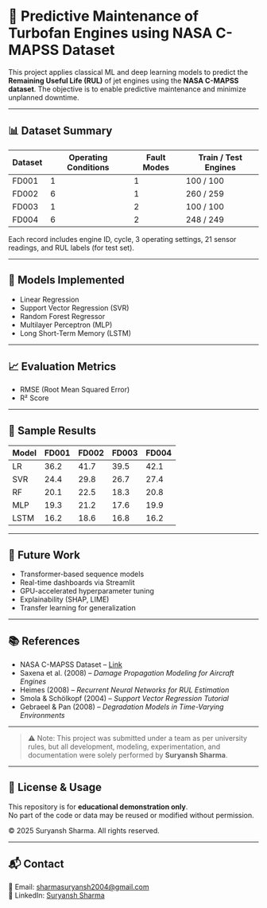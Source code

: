 # 🚀 Predictive Maintenance of Turbofan Engines using NASA C-MAPSS Dataset

This project applies classical ML and deep learning models to predict the **Remaining Useful Life (RUL)** of jet engines using the **NASA C-MAPSS dataset**. The objective is to enable predictive maintenance and minimize unplanned downtime.

---

## 📊 Dataset Summary

| Dataset | Operating Conditions | Fault Modes | Train / Test Engines |
|---------|----------------------|-------------|-----------------------|
| FD001   | 1                    | 1           | 100 / 100             |
| FD002   | 6                    | 1           | 260 / 259             |
| FD003   | 1                    | 2           | 100 / 100             |
| FD004   | 6                    | 2           | 248 / 249             |

Each record includes engine ID, cycle, 3 operating settings, 21 sensor readings, and RUL labels (for test set).

---

## 🧠 Models Implemented

- Linear Regression  
- Support Vector Regression (SVR)  
- Random Forest Regressor  
- Multilayer Perceptron (MLP)  
- Long Short-Term Memory (LSTM)

---

## 📈 Evaluation Metrics

- RMSE (Root Mean Squared Error)  
- R² Score  

---

## 📌 Sample Results

| Model  | FD001 | FD002 | FD003 | FD004 |
|--------|--------|--------|--------|--------|
| LR     | 36.2  | 41.7   | 39.5   | 42.1   |
| SVR    | 24.4  | 29.8   | 26.7   | 27.4   |
| RF     | 20.1  | 22.5   | 18.3   | 20.8   |
| MLP    | 19.3  | 21.2   | 17.6   | 19.9   |
| LSTM   | 16.2  | 18.6   | 16.8   | 16.2   |

---

## 🔭 Future Work

- Transformer-based sequence models  
- Real-time dashboards via Streamlit  
- GPU-accelerated hyperparameter tuning  
- Explainability (SHAP, LIME)  
- Transfer learning for generalization

---

## 📚 References

- NASA C-MAPSS Dataset – [Link](https://www.nasa.gov/data/CMAPSS)  
- Saxena et al. (2008) – *Damage Propagation Modeling for Aircraft Engines*  
- Heimes (2008) – *Recurrent Neural Networks for RUL Estimation*  
- Smola & Schölkopf (2004) – *Support Vector Regression Tutorial*  
- Gebraeel & Pan (2008) – *Degradation Models in Time-Varying Environments*

---

> ⚠️ Note: This project was submitted under a team as per university rules, but all development, modeling, experimentation, and documentation were solely performed by **Suryansh Sharma**.

---

## 🔐 License & Usage

This repository is for **educational demonstration only**.  
No part of the code or data may be reused or modified without permission.

© 2025 Suryansh Sharma. All rights reserved.

---

## 📬 Contact

📧 Email: sharmasuryansh2004@gmail.com  
🔗 LinkedIn: [Suryansh Sharma](https://www.linkedin.com/in/suryansh-sharmaseven/)
